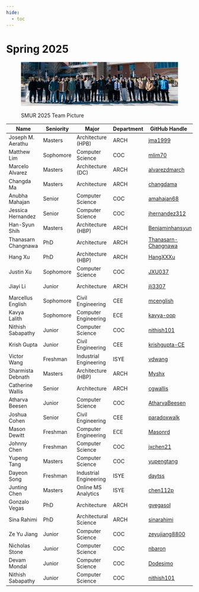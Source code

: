 ```yaml
---
hide:
  - toc
---
```


# Spring 2025

<figure markdown="span">

![Spring 2025 Group Picture at Tech Green](25-Sp_ClassPhoto.jpg)

  <figcaption>SMUR 2025 Team Picture</figcaption>

</figure>

| Name                | Seniority | Major                  | Department | GitHub Handle                                                 | Topic Area                                                        |
| ------------------- | --------- | ---------------------- | ---------- | ------------------------------------------------------------- | ----------------------------------------------------------------- |
| Joseph M. Aerathu   | Masters   | Architecture (HPB)     | ARCH       | [jma1999](https://github.com/jma1999)                         | [Energy-In-Buildings](../../25sp-energyinbuildings)               |
| Matthew Lim         | Sophomore | Computer Science       | COC        | [mlim70](https://github.com/mlim70)                           | [MPONC](../../25sp-mponc)                                         |
| Marcelo Alvarez     | Masters   | Architecture (DC)      | ARCH       | [alvarezdmarch](https://github.com/alvarezdmarch)             | [Microclimate-UMCF](../../25sp-microclimate-umcf)                 |
| Changda Ma          | Masters   | Architecture           | ARCH       | [changdama](https://github.com/changdama)                     | [Neuroarchitecture](../../25sp-neuroarchitecture)                 |
| Anubha Mahajan      | Senior    | Computer Science       | COC        | [amahajan68](https://github.com/amahajan68)                   | [Energy-In-Buildings](../../25sp-energyinbuildings)               |
| Jessica Hernandez   | Senior    | Computer Science       | COC        | [jhernandez312](https://github.com/jhernandez312)             | [Energy-In-Buildings](../../25sp-energyinbuildings)               |
| Han-Syun Shih       | Masters   | Architecture (HBP)     | ARCH       | [Benjaminhansyun](https://github.com/hshih38)                 | [Microclimate-LSTM-Kriging](../../25sp-microclimate-lstm-kriging) |
| Thanasarn Changnawa | PhD       | Architecture           | ARCH       | [Thanasarn-Changnawa](https://github.com/Thanasarn-Changnawa) | [Microclimate-LSTM-Kriging](../../25sp-microclimate-lstm-kriging) |
| Hang Xu             | PhD       | Architecture (HBP)     | ARCH       | [HangXXXu](https://github.com/HangXXXu)                       | [Energy-In-Buildings](../../25sp-energyinbuildings)               |
| Justin Xu           | Sophomore | Computer Science       | COC        | [JXU037](https://github.com/JXU037)                           | [MPONC](../../25sp-mponc)                                         |
| Jiayi Li            | Junior    | Architecture           | ARCH       | [jli3307](https://github.com/jli3307)                         | [Energy-In-Buildings](../../25sp-energyinbuildings)               |
| Marcellus English   | Sophomore | Civil Engineering      | CEE        | [mcenglish](https://github.com/mcenglish)                     | [Microclimate-UMCF](../../25sp-microclimate-umcf)                 |
| Kavya Lalith        | Sophomore | Computer Engineering   | ECE        | [kavya-oop](https://github.com/kavya-oop)                     | [Energy-In-Buildings](../../25sp-energyinbuildings)               |
| Nithish Sabapathy   | Junior    | Computer Science       | COC        | [nithish101](https://github.com/nithish101)                   | [Microclimate-LSTM-Kriging](../../25sp-microclimate-lstm-kriging) |
| Krish Gupta         | Junior    | Civil Engineering      | CEE        | [krishgupta-CE](https://github.com/krishgupta-CE)             | [Microclimate-LSTM-Kriging](../../25sp-microclimate-lstm-kriging) |
| Victor Wang         | Freshman  | Industrial Engineering | ISYE       | [vdwang](https://github.com/vdwang)                           | [Microclimate-UMCF](../../25sp-microclimate-umcf)                 |
| Sharmista Debnath   | Masters   | Architecture (HBP)     | ARCH       | [Myshx](https://github.com/Myshx)                             | [Energy-In-Buildings](../../25sp-energyinbuildings)               |
| Catherine Wallis    | Senior    | Architecture           | ARCH       | [cgwallis](https://github.com/cgwallis)                       | [Neuroarchitecture](../../25sp-neuroarchitecture)                 |
| Atharva Beesen      | Junior    | Computer Science       | COC        | [AtharvaBeesen](https://github.com/AtharvaBeesen)             | [Mobility-PEI](../../25sp-mobility-pei)                           |
| Joshua Cohen        | Senior    | Civil Engineering      | CEE        | [paradoxwalk](https://github.com/paradoxwalk)                 | [Mobility-PEI](../../25sp-mobility-pei)                           |
| Mason Dewitt        | Freshman  | Computer Engineering   | ECE        | [Masonrd](https://github.com/Masonrd)                         | [Mobility-PEI](../../25sp-mobility-pei)                           |
| Johnny Chen         | Freshman  | Computer Science       | COC        | [jxchen21](https://github.com/jxchen21)                       | [Energy-In-Buildings](../../25sp-energyinbuildings)               |
| Yupeng Tang         | Masters   | Computer Science       | COC        | [yupengtang](https://github.com/yupengtang)                   | [Microclimate-LSTM-Kriging](../../25sp-microclimate-lstm-kriging) |
| Dayeon Song         | Freshman  | Industrial Engineering | ISYE       | [daytss](https://github.com/daytss)                           | [Microclimate-LSTM-Kriging](../../25sp-microclimate-lstm-kriging) |
| Junting Chen        | Masters   | Online MS Analytics    | ISYE       | [chen112p](https://github.com/chen112p)                       | [Microclimate-UMCF](../../25sp-microclimate-umcf)                 |
| Gonzalo Vegas       | PhD       | Architecture           | ARCH       | [gvegasol](https://github.com/gvegasol)                       | [Microclimate-UMCF](../../25sp-microclimate-umcf)                 |
| Sina Rahimi         | PhD       | Architectural Science  | ARCH       | [sinarahimi](https://github.com/sinarhm)                      | [Microclimate-UMCF](../../25sp-microclimate-umcf)                 |
| Ze Yu Jiang         | Junior    | Computer Science       | COC        | [zeyujiang8800](https://github.com/zeyujiang8800)             | [Microclimate-LSTM-Kriging](../../25sp-microclimate-lstm-kriging) |
| Nicholas Stone      | Junior    | Computer Science       | COC        | [nbaron](https://github.com/nbaron)                           | [Mobility-PEI](../../25sp-mobility-pei)                           |
| Devam Mondal        | Junior    | Computer Science       | COC        | [Dodesimo](https://github.com/Dodesimo)                       | [MPONC](../../25sp-mponc)                                         |
| Nithish Sabapathy   | Junior    | Computer Science       | COC        | [nithish101](https://github.com/nithish101)                   | [MPONC](../../25sp-mponc)                                         |
